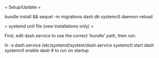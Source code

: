 = Setup/Update =

bundle install && sequel -m migrations dash.db
systemctl daemon-reload

= systemd unit file (new installations only) =

First, edit dash.service to use the correct 'bundle' path, then run:

ln -s dash.service /etc/systemd/system/dash.service
systemctl start dash
systemctl enable dash # to run on startup

